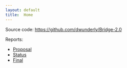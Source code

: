 ```yaml
---
layout: default
title:  Home
---
```


Source code: https://github.com/dwunderly/Bridge-2.0

Reports:

- [Proposal](proposal.html)
- [Status](status.html)
- [Final](final.html)

